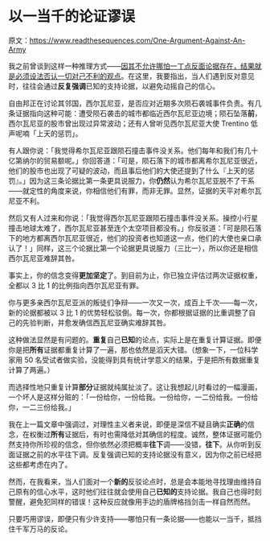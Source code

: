# 以一当千的论证谬误

原文：https://www.readthesequences.com/One-Argument-Against-An-Army

我之前曾谈到这样一种推理方式——[因其不允许哪怕一丁点反面论据存在，结果就是必须设法否认一切对己不利的观点](https://www.readthesequences.com/Update-Yourself-Incrementally)。在这里，我要指出，当人们遇到反对意见时，往往会通过**反复强调**已知的支持论据，以避免动摇自己的信心。

自由邦正在讨论其邻国，西尔瓦尼亚，是否应对近期多次陨石袭城事件负责。有几条证据指向这种可能：遭受陨石袭击的城市都临近西尔瓦尼亚边境；陨石坠落**前**，西尔瓦尼亚的股市曾出现过异常波动；还有人曾听见西尔瓦尼亚大使 Trentino 低声呢喃「上天的惩罚」。

有人跟你说：「我觉得希尔瓦尼亚跟陨石撞击事件没关系。他们每年和我们有几十亿第纳尔的贸易额呢。」你回答道：「可是，陨石落下的城市都离希尔瓦尼亚很近，他们的股市也出现了可疑的波动，而且事后他们的大使还提到了什么『上天的惩罚』。」因为这三条论据比第一条更具说服力，你**仍然**认为希尔瓦尼亚脱不了干系——就定性的角度来说，你相信他们有罪，而非无罪。显然，证据的天平对希尔瓦尼亚不利。

然后又有人过来和你说：「我觉得西尔瓦尼亚跟陨石撞击事件没关系。操控小行星撞击地球太难了，西尔瓦尼亚甚至连个太空项目都没有。」你反驳道：「可是陨石落下的地方都离西尔瓦尼亚很近，他们的投资者也知道这一点，他们的大使也亲口承认了！」同样，这三个论据比第一个论据更具说服力（三比一），所以你还是相信西尔瓦尼亚难辞其咎。

事实上，你的信念变得**更加坚定**了。到目前为止，你已独立评估过两次证据权重，全都以 3 比 1 的比例指向西尔瓦尼亚有罪。

你与更多亲西尔瓦尼亚派的叛徒们争辩——一次又一次，成百上千次——每一次，新的论据都被以 3 比 1 的优势轻松驳倒。每一次，你都根据证据的比重调整了自己的先验判断，并愈发确信西瓦尼亚确实难辞其咎。

这种做法显然是有问题的。**重复**自己**已知**的论点，实际上是在重复计算证据。即便你是把**所有**证据都重复计算了一遍，那也依然是滔天大错。（想象一下，一位科学家用 50 名受试者做实验，没能得到具有统计学意义的结果，于是把所有数据重复计算了两遍。）

而选择性地只重复计算**部分**证据就纯属扯淡了。这让我想起儿时看过的一幅漫画，一个坏人是这样分赃的：「一份给你，一份给我。一份给你，一二份给我。一份给你，一二三份给我。」

我在上一篇文章中强调过，对理性主义者来说，即便是深信不疑且确实**正确**的信念，在权衡过**所有**证据后，有时也需降低对其确信的程度。诚然，整体证据可能仍然支持你所珍视的信念，但你依然必须把概率**往下**调——没错，**往下**。从你听到反面证据之前的水平往下调。反复强调已知的支持论据没有意义，因为你之前已经把这些都考虑在内了。

然而，在我看来，当人们面对一个**新的**反驳论点时，总是会本能地寻找理由维持自己原有的信心水平，这时他们往往就会使用自己**已知的**支持论据。我自己也得时刻警醒，避免犯同样的错误！这种反应就像用手边的盾牌格挡剑击一样自然而然。

只要巧用谬误，即便只有少许支持——哪怕只有一条论据——也能以一当千，抵挡住千军万马的反论。